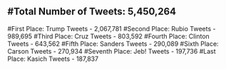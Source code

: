#Total Number of Tweets: 5,450,264 
---
#First Place: Trump Tweets - 2,067,781
#Second Place: Rubio Tweets - 989,695
#Third Place: Cruz Tweets - 803,592
#Fourth Place: Clinton Tweets - 643,562
#Fifth Place: Sanders Tweets - 290,089
#Sixth Place: Carson Tweets - 270,934
#Seventh Place: Jeb! Tweets - 197,736
#Last Place: Kasich Tweets - 187,837
